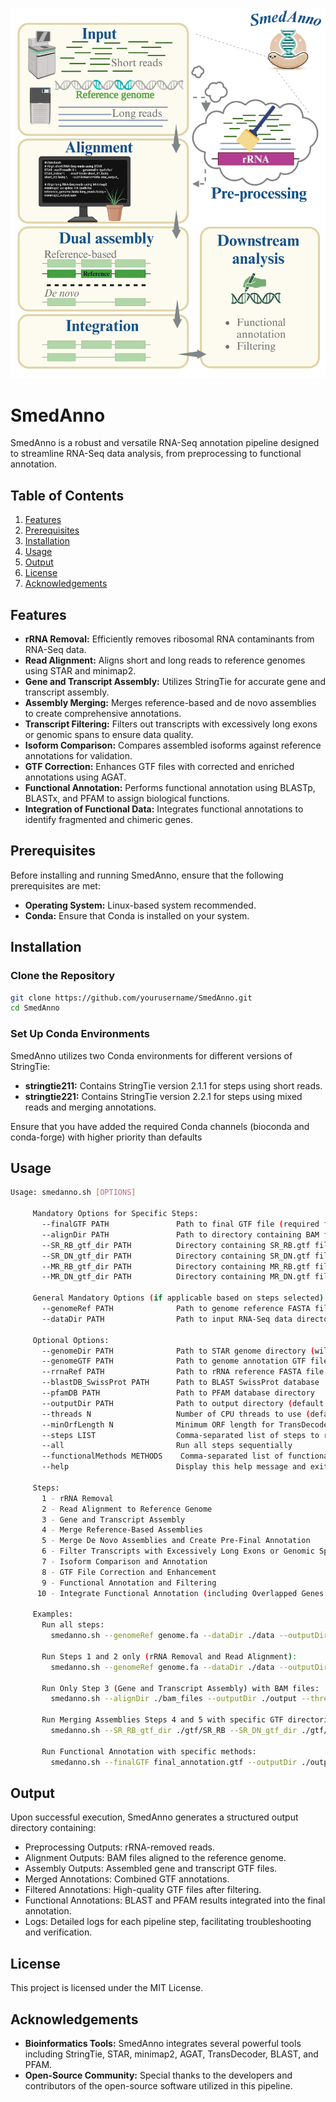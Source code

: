 
![SmedAnno Logo](https://github.com/Norreanea/SmedAnno/blob/main/SmedAnno_scheme.png)

# SmedAnno

SmedAnno is a robust and versatile RNA-Seq annotation pipeline designed to streamline RNA-Seq data analysis, from preprocessing to functional annotation.

## Table of Contents

1. [Features](#features)
2. [Prerequisites](#prerequisites)
3. [Installation](#installation)
4. [Usage](#usage)
5. [Output](#output)
6. [License](#license)
7. [Acknowledgements](#acknowledgements)

## Features

- **rRNA Removal:** Efficiently removes ribosomal RNA contaminants from RNA-Seq data.
- **Read Alignment:** Aligns short and long reads to reference genomes using STAR and minimap2.
- **Gene and Transcript Assembly:** Utilizes StringTie for accurate gene and transcript assembly.
- **Assembly Merging:** Merges reference-based and de novo assemblies to create comprehensive annotations.
- **Transcript Filtering:** Filters out transcripts with excessively long exons or genomic spans to ensure data quality.
- **Isoform Comparison:** Compares assembled isoforms against reference annotations for validation.
- **GTF Correction:** Enhances GTF files with corrected and enriched annotations using AGAT.
- **Functional Annotation:** Performs functional annotation using BLASTp, BLASTx, and PFAM to assign biological functions.
- **Integration of Functional Data:** Integrates functional annotations to identify fragmented and chimeric genes.

## Prerequisites

Before installing and running SmedAnno, ensure that the following prerequisites are met:

- **Operating System:** Linux-based system recommended.
- **Conda:** Ensure that Conda is installed on your system.

## Installation

### Clone the Repository

```bash
git clone https://github.com/yourusername/SmedAnno.git
cd SmedAnno
```

### Set Up Conda Environments
SmedAnno utilizes two Conda environments for different versions of StringTie:

- **stringtie211:** Contains StringTie version 2.1.1 for steps using short reads.
- **stringtie221:** Contains StringTie version 2.2.1 for steps using mixed reads and merging annotations.

Ensure that you have added the required Conda channels (bioconda and conda-forge) with higher priority than defaults

## Usage

```bash
Usage: smedanno.sh [OPTIONS]
     
     Mandatory Options for Specific Steps:
       --finalGTF PATH               Path to final GTF file (required for Functional Annotation only)
       --alignDir PATH               Path to directory containing BAM files (required for Gene and Transcript Assembly only)
       --SR_RB_gtf_dir PATH          Directory containing SR_RB.gtf files (required for Merging Assemblies)
       --SR_DN_gtf_dir PATH          Directory containing SR_DN.gtf files (optional for Merging Assemblies)
       --MR_RB_gtf_dir PATH          Directory containing MR_RB.gtf files (optional for Merging Assemblies)
       --MR_DN_gtf_dir PATH          Directory containing MR_DN.gtf files (optional for Merging Assemblies)
     
     General Mandatory Options (if applicable based on steps selected):
       --genomeRef PATH              Path to genome reference FASTA file
       --dataDir PATH                Path to input RNA-Seq data directory (must contain short_reads and/or mix_reads folders)
     
     Optional Options:
       --genomeDir PATH              Path to STAR genome directory (will be created if not provided)
       --genomeGTF PATH              Path to genome annotation GTF file (optional, required for Reference-Based assembly)
       --rrnaRef PATH                Path to rRNA reference FASTA file
       --blastDB_SwissProt PATH      Path to BLAST SwissProt database
       --pfamDB PATH                 Path to PFAM database directory
       --outputDir PATH              Path to output directory (default: ./outputDir)
       --threads N                   Number of CPU threads to use (default: 8)
       --minOrfLength N              Minimum ORF length for TransDecoder (default: 100)
       --steps LIST                  Comma-separated list of steps to run (1-8, include 5.1)
       --all                         Run all steps sequentially
       --functionalMethods METHODS    Comma-separated list of functional annotation methods to apply (BLASTp,BLASTx,PFAM; default: all)
       --help                        Display this help message and exit
     
     Steps:
       1 - rRNA Removal
       2 - Read Alignment to Reference Genome
       3 - Gene and Transcript Assembly
       4 - Merge Reference-Based Assemblies
       5 - Merge De Novo Assemblies and Create Pre-Final Annotation
       6 - Filter Transcripts with Excessively Long Exons or Genomic Spans
       7 - Isoform Comparison and Annotation
       8 - GTF File Correction and Enhancement
       9 - Functional Annotation and Filtering
      10 - Integrate Functional Annotation (including Overlapped Genes and Transcripts, Reversed Duplicates, Fragmmented and Chimeric Genes Identification )
     
     Examples:
       Run all steps:
         smedanno.sh --genomeRef genome.fa --dataDir ./data --outputDir ./output --threads 4 --all
     
       Run Steps 1 and 2 only (rRNA Removal and Read Alignment):
         smedanno.sh --genomeRef genome.fa --dataDir ./data --outputDir ./output --threads 4 --steps 1,2
     
       Run Only Step 3 (Gene and Transcript Assembly) with BAM files:
         smedanno.sh --alignDir ./bam_files --outputDir ./output --threads 4 --steps 3
     
       Run Merging Assemblies Steps 4 and 5 with specific GTF directories:
         smedanno.sh --SR_RB_gtf_dir ./gtf/SR_RB --SR_DN_gtf_dir ./gtf/SR_DN --outputDir ./output --threads 4 --steps 4,5
     
       Run Functional Annotation with specific methods:
         smedanno.sh --finalGTF final_annotation.gtf --outputDir ./output --threads 4 --steps 8 --functionalMethods BLASTp,PFAM --genomeRef genome.fa
```

## Output
Upon successful execution, SmedAnno generates a structured output directory containing:

- Preprocessing Outputs: rRNA-removed reads.
- Alignment Outputs: BAM files aligned to the reference genome.
- Assembly Outputs: Assembled gene and transcript GTF files.
- Merged Annotations: Combined GTF annotations.
- Filtered Annotations: High-quality GTF files after filtering.
- Functional Annotations: BLAST and PFAM results integrated into the final annotation.
- Logs: Detailed logs for each pipeline step, facilitating troubleshooting and verification.

## License
This project is licensed under the MIT License.

## Acknowledgements
- **Bioinformatics Tools:** SmedAnno integrates several powerful tools including StringTie, STAR, minimap2, AGAT, TransDecoder, BLAST, and PFAM.
- **Open-Source Community:** Special thanks to the developers and contributors of the open-source software utilized in this pipeline.
